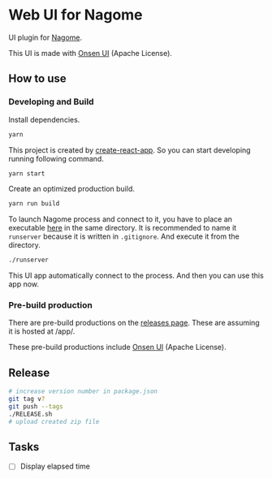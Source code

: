 Web UI for Nagome
=================

UI plugin for [Nagome](https://github.com/diginatu/nagome).

This UI is made with [Onsen UI](https://onsen.io/) (Apache License).


How to use
----------

### Developing and Build

Install dependencies.

~~~ sh
yarn
~~~

This project is created by [create-react-app](https://github.com/facebookincubator/create-react-app).
So you can start developing running following command.

~~~ sh
yarn start
~~~

Create an optimized production build.

~~~ sh
yarn run build
~~~

To launch Nagome process and connect to it, you have to place an executable [here](https://github.com/diginatu/nagome-webapp_template/releases) in the same directory. 
It is recommended to name it `runserver` because it is written in `.gitignore`.
And execute it from the directory.

~~~ sh
./runserver
~~~

This UI app automatically connect to the process.
And then you can use this app now.

### Pre-build production

There are pre-build productions on the [releases page](https://github.com/diginatu/nagome-webui/releases).
These are assuming it is hosted at /app/.

These pre-build productions include [Onsen UI](https://onsen.io/) (Apache License).

Release
-------

``` sh
# increase version number in package.json
git tag v?
git push --tags
./RELEASE.sh
# upload created zip file
```

Tasks
-----

* [ ] Display elapsed time
